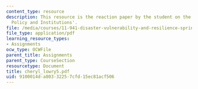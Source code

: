 ```yaml
---
content_type: resource
description: This resource is the reaction paper by the student on the topic 'Disaster
  Policy and Institutions'.
file: /media/courses/11-941-disaster-vulnerability-and-resilience-spring-2005/9100014da80332257cfd15ec81acf506_cheryl_lowry5.pdf
file_type: application/pdf
learning_resource_types:
- Assignments
ocw_type: OCWFile
parent_title: Assignments
parent_type: CourseSection
resourcetype: Document
title: cheryl_lowry5.pdf
uid: 9100014d-a803-3225-7cfd-15ec81acf506
---
```

